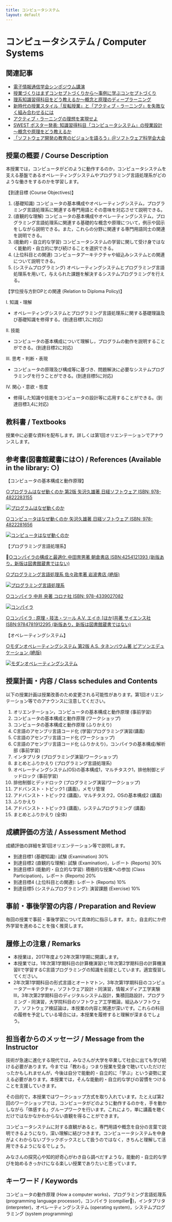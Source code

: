 ```yaml
---
title: コンピュータシステム
layout: default
---
```

# コンピュータシステム / Computer Systems

## 関連記事

* [電子情報通信学会シンポジウム講演](/blog/2015/03/11/IEICE-Computer-System.html)
* [授業づくりはまずコンセプトづくりから〜事例に学ぶコンセプトづくり](/blog/2015/02/25/concept-making-in-practice.html)
* [理系知識習得科目をどう教えるか〜概念と原理のディープラーニング](/blog/2015/03/07/deep-learning-of-principles.html)
* [新時代の授業スタイル「反転授業」と「アクティブ・ラーニング」を失敗なく組み合わせるには](/blog/2015/03/11/active-learning-with-flipped-classroom.html)
* [アクティブ・ラーニングの理想を実現せよ](/blog/2015/08/29/realize-the-ideal-of-active-learning.html)
* [SWEST ポスター発表: 知識習得科目「コンピュータシステム」の授業設計～概念や原理をどう教えるか](/blog/2015/08/27/SWEST-poster.html)
* [「ソフトウェア開発の教育のビジョンを語ろう」＠ソフトウェア科学会大会](/blog/2015/09/11/education-vision-JSSST-rePiT.html)


## 授業の概要 / Course Description

本授業では，コンピュータがどのように動作するのか，コンピュータシステムを支える基盤であるオペレーティングシステムやプログラミング言語処理系がどのような働きをするのかを学習します。

【到達目標 (Course Objectives)】

1. (基礎知識) コンピュータの基本構成やオペレーティングシステム，プログラミング言語処理系に関連する専門用語とその意味を対応させて説明できる。
2. (直観的な理解) コンピュータの基本構成やオペレーティングシステム，プログラミング言語処理系に関連する基礎的な概念や原理について，例示や図示をしながら説明できる。また，これらの分野に関連する専門用語同士の関連を説明できる。
3. (能動的・自立的な学習) コンピュータシステムの学習に関して受け身ではなく能動的・自立的に学び続けることを選択できる。
4. (上位科目との関連) コンピュータアーキテクチャや組込みシステムとの関連について説明できる。
5. (システムプログラミング) オペレーティングシステムとプログラミング言語処理系を用いて，与えられた課題を解決するシステムプログラミングを行える。


【学位授与方針DPとの関連 (Relation to Diploma Policy)】

I. 知識・理解

* オペレーティングシステムとプログラミング言語処理系に関する基礎理論及び基礎知識を修得する。(到達目標1,2に対応)

II. 技能

* コンピュータの基本構成について理解し，プログラムの動作を説明することができる。(到達目標2に対応)

III. 思考・判断・表現

* コンピュータの原理及び構成等に基づき、問題解決に必要なシステムプログラミングを行うことができる。(到達目標5に対応)

IV. 関心・意欲・態度

* 修得した知識や技能をコンピュータの設計等に応用することができる。(到達目標3,4に対応)

## 教科書 / Textbooks

授業中に必要な資料を配布します。詳しくは第1回オリエンテーションでアナウンスします。

## 参考書(図書館蔵書には○) / References (Available in the library: ○)

【コンピュータの基本構成と動作原理】

[○プログラムはなぜ動くのか 第2版 矢沢久雄著 日経ソフトウェア ISBN: 978-4822283155](//www.amazon.co.jp/gp/product/4822283151/ref=as_li_ss_tl?ie=UTF8&camp=247&creative=7399&creativeASIN=4822283151&linkCode=as2&tag=zacky1972-22)

[![プログラムはなぜ動くのか](//ws-fe.amazon-adsystem.com/widgets/q?_encoding=UTF8&ASIN=4822283151&Format=_SL110_&ID=AsinImage&MarketPlace=JP&ServiceVersion=20070822&WS=1&tag=zacky1972-22)](//www.amazon.co.jp/gp/product/4822283151/ref=as_li_ss_tl?ie=UTF8&camp=247&creative=7399&creativeASIN=4822283151&linkCode=as2&tag=zacky1972-22)

[○コンピュータはなぜ動くのか 矢沢久雄著 日経ソフトウェア ISBN: 978-4822281656](//www.amazon.co.jp/gp/product/4822281655/ref=as_li_ss_tl?ie=UTF8&camp=247&creative=7399&creativeASIN=4822281655&linkCode=as2&tag=zacky1972-22)

[![コンピュータはなぜ動くのか](//ws-fe.amazon-adsystem.com/widgets/q?_encoding=UTF8&ASIN=4822281655&Format=_SL110_&ID=AsinImage&MarketPlace=JP&ServiceVersion=20070822&WS=1&tag=zacky1972-22)](//www.amazon.co.jp/gp/product/4822281655/ref=as_li_ss_tl?ie=UTF8&camp=247&creative=7399&creativeASIN=4822281655&linkCode=as2&tag=zacky1972-22)

【プログラミング言語処理系】

[○コンパイラの構成と最適化 中田育男著 朝倉書店 ISBN:4254121393 (新版あり，新版は図書館蔵書ではない)](//www.amazon.co.jp/gp/product/4254121776/ref=as_li_ss_tl?ie=UTF8&camp=247&creative=7399&creativeASIN=4254121776&linkCode=as2&tag=zacky1972-22)

[○プログラミング言語処理系 佐々政孝著 岩波書店 (絶版)](//www.amazon.co.jp/gp/product/4000103458/ref=as_li_ss_tl?ie=UTF8&camp=247&creative=7399&creativeASIN=4000103458&linkCode=as2&tag=zacky1972-22)

[![プログラミング言語処理系](//ws-fe.amazon-adsystem.com/widgets/q?_encoding=UTF8&ASIN=4000103458&Format=_SL110_&ID=AsinImage&MarketPlace=JP&ServiceVersion=20070822&WS=1&tag=zacky1972-22)](//www.amazon.co.jp/gp/product/4000103458/ref=as_li_ss_tl?ie=UTF8&camp=247&creative=7399&creativeASIN=4000103458&linkCode=as2&tag=zacky1972-22)

[○コンパイラ 中井 央著 コロナ社 ISBN: 978-4339027082](//www.amazon.co.jp/gp/product/4339027081/ref=as_li_ss_tl?ie=UTF8&camp=247&creative=7399&creativeASIN=4339027081&linkCode=as2&tag=zacky1972-22)

[![コンパイラ](//ws-fe.amazon-adsystem.com/widgets/q?_encoding=UTF8&ASIN=4339027081&Format=_SL110_&ID=AsinImage&MarketPlace=JP&ServiceVersion=20070822&WS=1&tag=zacky1972-22)](//www.amazon.co.jp/gp/product/4339027081/ref=as_li_ss_tl?ie=UTF8&camp=247&creative=7399&creativeASIN=4339027081&linkCode=as2&tag=zacky1972-22)

[○コンパイラ : 原理・技法・ツール A.V. エイホ [ほか]共著 サイエンス社 ISBN:9784781912295 (新版あり，新版は図書館蔵書ではない)](//www.amazon.co.jp/gp/product/478191229X/ref=as_li_ss_tl?ie=UTF8&camp=247&creative=7399&creativeASIN=478191229X&linkCode=as2&tag=zacky1972-22)

【オペレーティングシステム】

[○モダンオペレーティングシステム 第2版 A.S. タネンバウム著 ピアソンエデュケーション (絶版)](//www.amazon.co.jp/gp/product/4894715376/ref=as_li_ss_tl?ie=UTF8&camp=247&creative=7399&creativeASIN=4894715376&linkCode=as2&tag=zacky1972-22)

[![モダンオペレーティングシステム](//ws-fe.amazon-adsystem.com/widgets/q?_encoding=UTF8&ASIN=4894715376&Format=_SL110_&ID=AsinImage&MarketPlace=JP&ServiceVersion=20070822&WS=1&tag=zacky1972-22)](//www.amazon.co.jp/gp/product/4894715376/ref=as_li_ss_tl?ie=UTF8&camp=247&creative=7399&creativeASIN=4894715376&linkCode=as2&tag=zacky1972-22)

## 授業計画・内容 / Class schedules and Contents

以下の授業計画は授業改善のため変更される可能性があります。第1回オリエンテーション等でのアナウンスに注意してください。

1. オリエンテーション，コンピュータの基本構成と動作原理 (事前学習)
2. コンピュータの基本構成と動作原理 (ワークショップ)
3. コンピュータの基本構成と動作原理 (ふりかえり)
4. C言語のアセンブリ言語コード化 (学習/プログラミング演習/講義)
5. C言語のアセンブリ言語コード化 (ワークショップ)
6. C言語のアセンブリ言語コード化 (ふりかえり)，コンパイラの基本構成/解析部 (事前学習)
7. 	インタプリタ (プログラミング演習/ワークショップ)
8. まとめとふりかえり (プログラミング言語処理系)
9. オペレーティングシステム(OS)の基本構成1，マルチタスク1，排他制御とデッドロック (事前学習)
10. 排他制御とデッドロック (プログラミング演習/ワークショップ)
11. アドバンスト・トピック1 (講義)，メモリ管理
12. アドバンスト・トピック2 (講義)，マルチタスク2，OSの基本構成2 (講義)
13. ふりかえり
14. アドバンスト・トピック3 (講義)，システムプログラミング (講義)
15. まとめとふりかえり (全体)

## 成績評価の方法 / Assessment Method

成績評価の詳細を第1回オリエンテーション等で説明します。

* 到達目標1 (基礎知識): 試験 (Examination) 30%
* 到達目標2 (直観的な理解): 試験 (Examination)，レポート (Reports) 30%
* 到達目標3 (能動的・自立的な学習): 積極的な授業への参加 (Class Participation)，レポート (Reports) 20%
* 到達目標4 (上位科目との関連): レポート (Reports) 10%
* 到達目標5 (システムプログラミング): 演習課題 (Exercise) 10%

## 事前・事後学習の内容 / Preparation and Review

毎回の授業で事前・事後学習について具体的に指示します。また，自主的にか府外学習を進めることを強く推奨します。

## 履修上の注意 / Remarks

* 本授業は，2017年度より2年次第1学期に開講します。
* 本授業では，1年次第1学期科目の計算機演習Iと1年次第2学期科目の計算機演習IIで学習するC言語プログラミングの知識を前提としています。適宜復習してください。
* 2年次第1学期科目の形式言語とオートマトン，3年次第1学期科目のコンピュータアーキテクチャ，ソフトウェア設計・同演習，情報メディア工学実験III，3年次第2学期科目のディジタルシステム設計，集積回路設計，プログラミング・同演習，大学院科目のソフトウェア工学概論，組込みソフトウェア，ソフトウェア検証論は，本授業の内容と関連が深いです。これらの科目の履修を予定している場合には，本授業を履修すると理解が深まるでしょう。

## 担当者からのメッセージ / Message from the Instructor

技術が急速に進化する現代では，みなさんが大学を卒業して社会に出ても学び続ける必要があります。今までは「教わる」つまり授業を受身で聴いていただけだったかもしれませんが，今後は自分で能動的・自立的に「学ぶ」という姿勢に変える必要があります。本授業では，そんな能動的・自立的な学びの習慣をつけることを支援していきます。

その目的で，本授業ではワークショップ方式を取り入れています。たとえば第2回のワークショップでは，コンピュータがどのように動作するのかを，手を動かしながら「体感する」グループワークを行います。これにより，単に講義を聴くだけではなかなかわからない直観を得ることができます。

コンピュータシステムに対する直観があると，専門用語や概念を自分の言葉で説明できるようになり，深い理解に結びつきます。コンピューータシステムを中身がよくわからないブラックボックスとして扱うのではなく，きちんと理解して活用できるようになるでしょう。

みなさんの探究心や知的好奇心がわき自ら調べだすような，能動的・自立的な学びを始めるきっかけになる楽しい授業でありたいと思っています。

## キーワード / Keywords

コンピュータの動作原理 (How a computer works)，プログラミング言語処理系 (programming language processor)，コンパイラ (compilier)，インタプリタ (interpreter)，オペレーティングシステム (operating system)，システムプログラミング (system programming)
